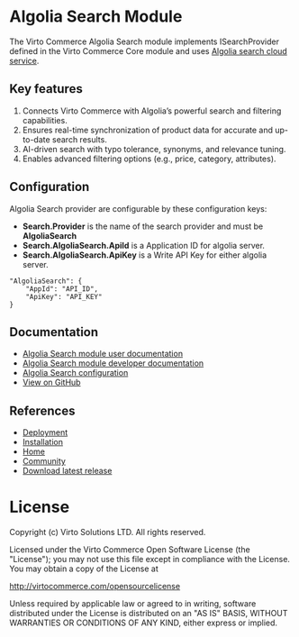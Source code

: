 # Algolia Search Module

The Virto Commerce Algolia Search module implements ISearchProvider defined in the Virto Commerce Core module and uses [Algolia search cloud service](https://algolia.com).

## Key features
1. Connects Virto Commerce with Algolia’s powerful search and filtering capabilities.
1. Ensures real-time synchronization of product data for accurate and up-to-date search results.
1. AI-driven search with typo tolerance, synonyms, and relevance tuning.
1. Enables advanced filtering options (e.g., price, category, attributes).

## Configuration
Algolia Search provider are configurable by these configuration keys:

* **Search.Provider** is the name of the search provider and must be **AlgoliaSearch**
* **Search.AlgoliaSearch.ApiId** is a Application ID for algolia server.
* **Search.AlgoliaSearch.ApiKey** is a Write API Key for either algolia server.

```
"AlgoliaSearch": {
    "AppId": "API_ID",
    "ApiKey": "API_KEY"
}
```

## Documentation

* [Algolia Search module user documentation](https://docs.virtocommerce.org/platform/user-guide/algolia/overview/)
* [Algolia Search module developer documentation](https://docs.virtocommerce.org/platform/developer-guide/Fundamentals/Indexed-Search/integration/algolia/)
* [Algolia Search configuration](https://docs.virtocommerce.org/platform/developer-guide/Configuration-Reference/appsettingsjson/#algolia)
* [View on GitHub](https://github.com/VirtoCommerce/vc-module-algolia-search)


## References

* [Deployment](https://docs.virtocommerce.org/platform/developer-guide/Tutorials-and-How-tos/Tutorials/deploy-module-from-source-code/)
* [Installation](https://docs.virtocommerce.org/platform/user-guide/modules-installation/)
* [Home](https://virtocommerce.com)
* [Community](https://www.virtocommerce.org)
* [Download latest release](https://github.com/VirtoCommerce/vc-module-algolia-search/releases/latest)


# License
Copyright (c) Virto Solutions LTD. All rights reserved.

Licensed under the Virto Commerce Open Software License (the "License"); you
may not use this file except in compliance with the License. You may
obtain a copy of the License at

http://virtocommerce.com/opensourcelicense

Unless required by applicable law or agreed to in writing, software
distributed under the License is distributed on an "AS IS" BASIS,
WITHOUT WARRANTIES OR CONDITIONS OF ANY KIND, either express or
implied.
